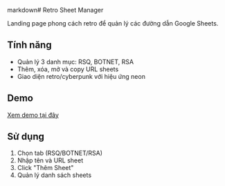markdown# Retro Sheet Manager

Landing page phong cách retro để quản lý các đường dẫn Google Sheets.

## Tính năng
- Quản lý 3 danh mục: RSQ, BOTNET, RSA  
- Thêm, xóa, mở và copy URL sheets
- Giao diện retro/cyberpunk với hiệu ứng neon

## Demo
[Xem demo tại đây](https://yourname.github.io/retro-sheet-manager)

## Sử dụng
1. Chọn tab (RSQ/BOTNET/RSA)
2. Nhập tên và URL sheet
3. Click "Thêm Sheet"
4. Quản lý danh sách sheets
